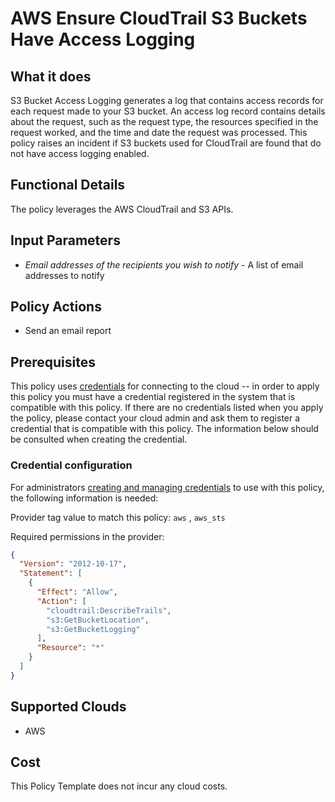 # AWS Ensure CloudTrail S3 Buckets Have Access Logging

## What it does

S3 Bucket Access Logging generates a log that contains access records for each request made to your S3 bucket. An access log record contains details about the request, such as the request type, the resources specified in the request worked, and the time and date the request was processed. This policy raises an incident if S3 buckets used for CloudTrail are found that do not have access logging enabled.

## Functional Details

The policy leverages the AWS CloudTrail and S3 APIs.

## Input Parameters

- *Email addresses of the recipients you wish to notify* - A list of email addresses to notify

## Policy Actions

- Send an email report

## Prerequisites

This policy uses [credentials](https://docs.rightscale.com/policies/users/guides/credential_management.html) for connecting to the cloud -- in order to apply this policy you must have a credential registered in the system that is compatible with this policy. If there are no credentials listed when you apply the policy, please contact your cloud admin and ask them to register a credential that is compatible with this policy. The information below should be consulted when creating the credential.

### Credential configuration

For administrators [creating and managing credentials](https://docs.rightscale.com/policies/users/guides/credential_management.html) to use with this policy, the following information is needed:

Provider tag value to match this policy: `aws` , `aws_sts`

Required permissions in the provider:

```json
{
  "Version": "2012-10-17",
  "Statement": [
    {
      "Effect": "Allow",
      "Action": [
        "cloudtrail:DescribeTrails",
        "s3:GetBucketLocation",
        "s3:GetBucketLogging"
      ],
      "Resource": "*"
    }
  ]
}
```

## Supported Clouds

- AWS

## Cost

This Policy Template does not incur any cloud costs.
